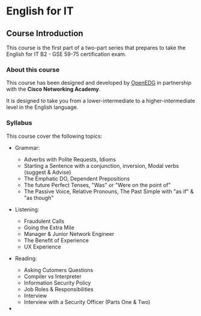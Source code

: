# English for IT

## Course Introduction

This course is the first part of a two-part series that prepares to take the English for
IT B2 - GSE 59-75 certification exam.

### About this course

This course has been designed and developed by [OpenEDG](openedg.com) in partnership with the
**Cisco Networking Academy**.

It is designed to take you from a lower-intermediate to a higher-intermediate level in the 
English language.

### Syllabus
This course cover the following topics:

* Grammar: 
	* Adverbs with Polite Requests, Idioms
	* Starting a Sentence with a conjunction, inversion, Modal verbs (suggest & Advise)
	* The Emphatic DO, Dependent Prepositions
	* The future Perfect Tenses, "Was" or "Were on the point of"
	* The Passive Voice, Relative Pronouns, The Past Simple with "as if" & "as though"

* Listening:
	* Fraudulent Calls
	* Going the Extra Mile
	* Manager & Junior Network Engineer
	* The Benefit of Experience
	* UX Experience

* Reading:
	* Asking Cutomers Questions
	* Compiler vs Interpreter
	* Information Security Policy
	* Job Roles & Responsibilities
	* Interview
	* Interview with a Security Officer (Parts One & Two)
*  

